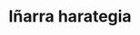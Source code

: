 ---
title: "Iñarra harategia"
url: /soraluze-placencia-de-las-armas/inarra-harategia/
shop: Metzgerei
---
